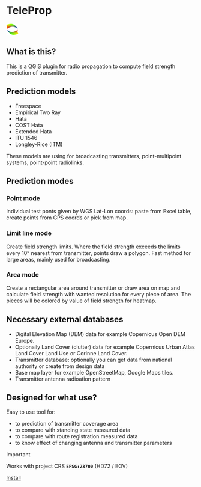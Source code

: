 # TeleProp
<picture>
  <source media="(prefers-color-scheme: dark)" srcset="TeleDeLuxe.png">
  <source media="(prefers-color-scheme: light)" srcset="TeleDeLuxe.png">
  <img alt="TeleDeLuxe logo image" src="TeleDeLuxe.png">
</picture>

## What is this?
This is a QGIS plugin for radio propagation to compute field strength prediction of transmitter.
## Prediction models
- Freespace
- Empirical Two Ray
- Hata
- COST Hata
- Extended Hata
- ITU 1546
- Longley-Rice (ITM)

These models are using for broadcasting transmitters, point-multipoint systems, point-point radiolinks.
## Prediction modes
### Point mode
Individual test ponts given by WGS Lat-Lon coords: paste from Excel table, create points from GPS coords or pick from map.
### Limit line mode
Create field strength limits. Where the field strength exceeds the limits every 10° nearest from transmitter, points draw a polygon. Fast method for large areas, mainly used for broadcasting.
### Area mode
Create a rectangular area around transmitter or draw area on map and calculate field strength with wanted resolution for every piece of area. The pieces will be colored by value of field strength for heatmap.
## Necessary external databases
- Digital Elevation Map (DEM) data for example Copernicus Open DEM Europe.
- Optionally Land Cover (clutter) data for example Copernicus Urban Atlas Land Cover Land Use or Corinne Land Cover.
- Transmitter database: optionally you can get data from national authority or create from design data
- Base map layer for example OpenStreetMap, Google Maps tiles.
- Transmitter antenna radioation pattern
## Designed for what use?
Easy to use tool for:
- to prediction of transmitter coverage area
- to compare with standing state measured data
- to compare with route registration measured data
- to know effect of changing antenna and transmitter parameters

> [!IMPORTANT]
> Works with project CRS **`EPSG:23700`** (HD72 / EOV)

[Install](https://github.com/krbg-TeleDeLuxe/TeleProp/wiki/Installation)
